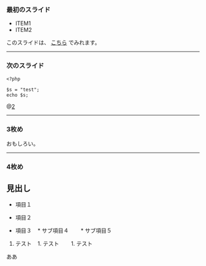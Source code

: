
### 最初のスライド

* ITEM1
* ITEM2

このスライドは、 [こちら](https://gitpitch.com/abikoka/presentation-gitpitch) でみれます。

---

### 次のスライド

```
<?php

$s = "test";
echo $s;
```
@[2](ピックアップ)

---

### 3枚め

おもしろい。

---

### 4枚め

## 見出し

* 項目１
* 項目２

* 項目３
    * サブ項目４
        * サブ項目５

1. テスト
    1. テスト
        1. テスト

ああ
